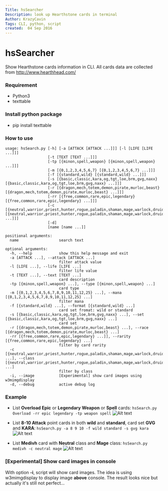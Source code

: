 ```yaml
---
Title: hsSearcher
Description: look up Hearthstone cards in terminal
Author: KrazyCavin
Tags: CLI, python, script
created:  04 Sep 2016
---
```


hsSearcher
==========
Show Hearthstone cards information in CLI. All cards data are collected from http://www.hearthhead.com/

### Requirement
* Python3
* texttable

### Install python package
* pip install texttable

### How to use
```
usage: hsSearch.py [-h] [-a [ATTACK [ATTACK ...]]] [-l [LIFE [LIFE ...]]]
                   [-t [TEXT [TEXT ...]]]
                   [-tp [{minon,spell,weapon} [{minon,spell,weapon} ...]]]
                   [-m [{0,1,2,3,4,5,6,7} [{0,1,2,3,4,5,6,7} ...]]]
                   [-f [{standard,wild} [{standard,wild} ...]]]
                   [-s [{basic,classic,kara,og,tgt,loe,brm,gvg,naxx} [{basic,classic,kara,og,tgt,loe,brm,gvg,naxx} ...]]]
                   [-r [{dragon,mech,totem,demon,pirate,murloc,beast} [{dragon,mech,totem,demon,pirate,murloc,beast} ...]]]
                   [-rr [{free,common,rare,epic,legendary} [{free,common,rare,epic,legendary} ...]]]
                   [-c [{neutral,warrior,priest,hunter,rogue,paladin,shaman,mage,warlock,druid} [{neutral,warrior,priest,hunter,rogue,paladin,shaman,mage,warlock,druid} ...]]]
                   [-d]
                   [name [name ...]]

positional arguments:
  name                  search text

optional arguments:
  -h, --help            show this help message and exit
  -a [ATTACK ...], --attack [ATTACK ...]
                        filter attack value
  -l [LIFE ...], --life [LIFE ...]
                        filter life value
  -t [TEXT ...], --text [TEXT ...]
                        card description
  -tp [{minon,spell,weapon} ...], --type [{minon,spell,weapon} ...]
                        card type
  -m [{0,1,2,3,4,5,6,7,8,9,10,11,12,25} ...], --mana [{0,1,2,3,4,5,6,7,8,9,10,11,12,25} ...]
                        filter mana
  -f [{standard,wild} ...], --format [{standard,wild} ...]
                        card set fromat: wild or standard
  -s [{basic,classic,kara,og,tgt,loe,brm,gvg,naxx} ...], --set [{basic,classic,kara,og,tgt,loe,brm,gvg,naxx} ...]
                        card set
  -r [{dragon,mech,totem,demon,pirate,murloc,beast} ...], --race [{dragon,mech,totem,demon,pirate,murloc,beast} ...]
  -rr [{free,common,rare,epic,legendary} ...]], --rarity [{free,common,rare,epic,legendary} ...]
                        filter by card rarity
  -c [{neutral,warrior,priest,hunter,rogue,paladin,shaman,mage,warlock,druid} ...], --class [{neutral,warrior,priest,hunter,rogue,paladin,shaman,mage,warlock,druid} ...]
                        filter by class
  -i, --image           [Experimental] show card images using w3mimgdisplay
  -d, --debug           active debug log
```

### Example
* List **Overload Epic** or **Legendary** **Weapon** or **Spell** cards:
```hsSearch.py Overload -rr epic legendary -tp weapon spell```
![Alt text](https://github.com/KrazyCavin/hsSearch/blob/master/example/usage1.png "use case 1")

* List **8-10 Attack** point cards in both **wild** and **standard**, card set **GVG** and **KARA**:
```hsSearch.py -a 8 9 10 -f wild standard -s gvg kara```
![Alt text](https://github.com/KrazyCavin/hsSearch/blob/master/example/usage2.png "use case 2")

* List **Medivh** card with **Neutral** class and **Mage** class:
```hsSearch.py medivh -c neutral mage```
![Alt text](https://github.com/KrazyCavin/hsSearch/blob/master/example/usage3.png "use case 3")

### [Experimental] Show card images in console
With option **-i**, script will show card images. The idea is using w3mimgdisplay to display image **above** console. The result looks nice but actually it's still not perfect...

